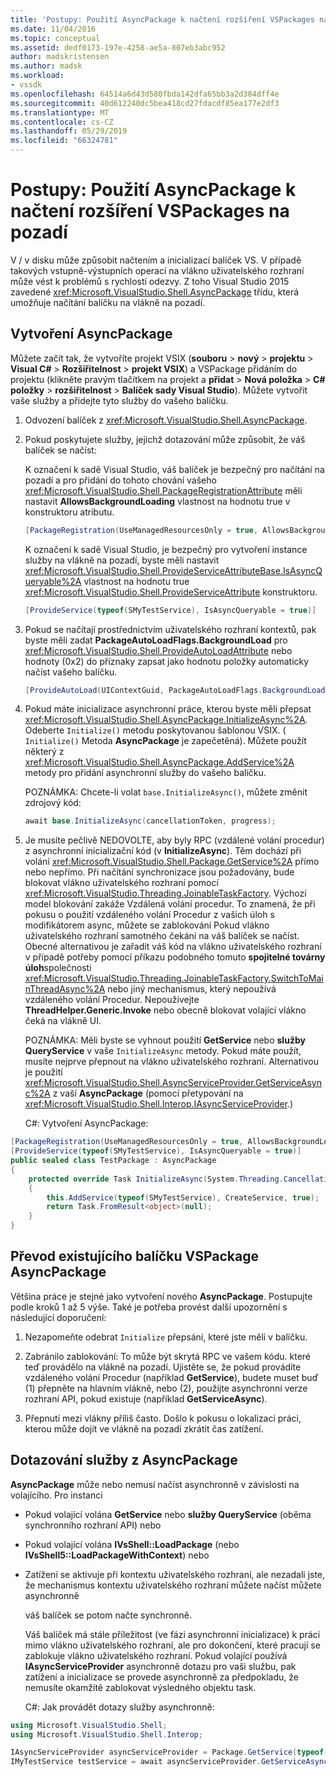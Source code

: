```yaml
---
title: 'Postupy: Použití AsyncPackage k načtení rozšíření VSPackages na pozadí | Dokumentace Microsoftu'
ms.date: 11/04/2016
ms.topic: conceptual
ms.assetid: dedf0173-197e-4258-ae5a-807eb3abc952
author: madskristensen
ms.author: madsk
ms.workload:
- vssdk
ms.openlocfilehash: 64514a6d43d580fbda142dfa65bb3a2d384dff4e
ms.sourcegitcommit: 40d612240dc5bea418cd27fdacdf85ea177e2df3
ms.translationtype: MT
ms.contentlocale: cs-CZ
ms.lasthandoff: 05/29/2019
ms.locfileid: "66324781"
---
```

# <a name="how-to-use-asyncpackage-to-load-vspackages-in-the-background"></a>Postupy: Použití AsyncPackage k načtení rozšíření VSPackages na pozadí
V / v disku může způsobit načtením a inicializací balíček VS. V případě takových vstupně-výstupních operací na vlákno uživatelského rozhraní může vést k problémů s rychlostí odezvy. Z toho Visual Studio 2015 zavedené <xref:Microsoft.VisualStudio.Shell.AsyncPackage> třídu, která umožňuje načítání balíčku na vlákně na pozadí.

## <a name="create-an-asyncpackage"></a>Vytvoření AsyncPackage
 Můžete začít tak, že vytvoříte projekt VSIX (**souboru** > **nový** > **projektu** > **Visual C#**   >  **Rozšiřitelnost** > **projekt VSIX**) a VSPackage přidáním do projektu (klikněte pravým tlačítkem na projekt a **přidat**  >  **Nová položka**  >   **C# položky** > **rozšiřitelnost**  >   **Balíček sady Visual Studio**). Můžete vytvořit vaše služby a přidejte tyto služby do vašeho balíčku.

1. Odvození balíček z <xref:Microsoft.VisualStudio.Shell.AsyncPackage>.

2. Pokud poskytujete služby, jejichž dotazování může způsobit, že váš balíček se načíst:

    K označení k sadě Visual Studio, váš balíček je bezpečný pro načítání na pozadí a pro přidání do tohoto chování vašeho <xref:Microsoft.VisualStudio.Shell.PackageRegistrationAttribute> měli nastavit **AllowsBackgroundLoading** vlastnost na hodnotu true v konstruktoru atributu.

   ```csharp
   [PackageRegistration(UseManagedResourcesOnly = true, AllowsBackgroundLoading = true)]

   ```

    K označení k sadě Visual Studio, je bezpečný pro vytvoření instance služby na vlákně na pozadí, byste měli nastavit <xref:Microsoft.VisualStudio.Shell.ProvideServiceAttributeBase.IsAsyncQueryable%2A> vlastnost na hodnotu true <xref:Microsoft.VisualStudio.Shell.ProvideServiceAttribute> konstruktoru.

   ```csharp
   [ProvideService(typeof(SMyTestService), IsAsyncQueryable = true)]

   ```

3. Pokud se načítají prostřednictvím uživatelského rozhraní kontextů, pak byste měli zadat **PackageAutoLoadFlags.BackgroundLoad** pro <xref:Microsoft.VisualStudio.Shell.ProvideAutoLoadAttribute> nebo hodnoty (0x2) do příznaky zapsat jako hodnotu položky automaticky načíst vašeho balíčku.

   ```csharp
   [ProvideAutoLoad(UIContextGuid, PackageAutoLoadFlags.BackgroundLoad)]

   ```

4. Pokud máte inicializace asynchronní práce, kterou byste měli přepsat <xref:Microsoft.VisualStudio.Shell.AsyncPackage.InitializeAsync%2A>. Odeberte `Initialize()` metodu poskytovanou šablonou VSIX. ( `Initialize()` Metoda **AsyncPackage** je zapečetěná). Můžete použít některý z <xref:Microsoft.VisualStudio.Shell.AsyncPackage.AddService%2A> metody pro přidání asynchronní služby do vašeho balíčku.

    POZNÁMKA: Chcete-li volat `base.InitializeAsync()`, můžete změnit zdrojový kód:

   ```csharp
   await base.InitializeAsync(cancellationToken, progress);
   ```

5. Je musíte pečlivě NEDOVOLTE, aby byly RPC (vzdálené volání procedur) z asynchronní inicializační kód (v **InitializeAsync**). Těm dochází při volání <xref:Microsoft.VisualStudio.Shell.Package.GetService%2A> přímo nebo nepřímo.  Při načítání synchronizace jsou požadovány, bude blokovat vlákno uživatelského rozhraní pomocí <xref:Microsoft.VisualStudio.Threading.JoinableTaskFactory>. Výchozí model blokování zakáže Vzdálená volání procedur. To znamená, že při pokusu o použití vzdáleného volání Procedur z vašich úloh s modifikátorem async, můžete se zablokování Pokud vlákno uživatelského rozhraní samotného čekání na váš balíček se načíst. Obecné alternativou je zařadit váš kód na vlákno uživatelského rozhraní v případě potřeby pomocí příkazu podobného tomuto **spojitelné továrny úloh**společnosti <xref:Microsoft.VisualStudio.Threading.JoinableTaskFactory.SwitchToMainThreadAsync%2A> nebo jiný mechanismus, který nepoužívá vzdáleného volání Procedur.  Nepoužívejte **ThreadHelper.Generic.Invoke** nebo obecně blokovat volající vlákno čeká na vlákně UI.

    POZNÁMKA: Měli byste se vyhnout použití **GetService** nebo **služby QueryService** v vaše `InitializeAsync` metody. Pokud máte použít, musíte nejprve přepnout na vlákno uživatelského rozhraní. Alternativou je použití <xref:Microsoft.VisualStudio.Shell.AsyncServiceProvider.GetServiceAsync%2A> z vaší **AsyncPackage** (pomocí přetypování na <xref:Microsoft.VisualStudio.Shell.Interop.IAsyncServiceProvider>.)

   C#: Vytvoření AsyncPackage:

```csharp
[PackageRegistration(UseManagedResourcesOnly = true, AllowsBackgroundLoading = true)]
[ProvideService(typeof(SMyTestService), IsAsyncQueryable = true)]
public sealed class TestPackage : AsyncPackage
{
    protected override Task InitializeAsync(System.Threading.CancellationToken cancellationToken, IProgress<ServiceProgressData> progress)
    {
        this.AddService(typeof(SMyTestService), CreateService, true);
        return Task.FromResult<object>(null);
    }
}
```

## <a name="convert-an-existing-vspackage-to-asyncpackage"></a>Převod existujícího balíčku VSPackage AsyncPackage
 Většina práce je stejné jako vytvoření nového **AsyncPackage**. Postupujte podle kroků 1 až 5 výše. Také je potřeba provést další upozornění s následující doporučení:

1. Nezapomeňte odebrat `Initialize` přepsání, které jste měli v balíčku.

2. Zabránilo zablokování: To může být skrytá RPC ve vašem kódu. které teď provádělo na vlákně na pozadí. Ujistěte se, že pokud provádíte vzdáleného volání Procedur (například **GetService**), budete muset buď (1) přepněte na hlavním vlákně, nebo (2), použijte asynchronní verze rozhraní API, pokud existuje (například **GetServiceAsync**).

3. Přepnutí mezi vlákny příliš často. Došlo k pokusu o lokalizaci práci, kterou může dojít ve vlákně na pozadí zkrátit čas zatížení.

## <a name="querying-services-from-asyncpackage"></a>Dotazování služby z AsyncPackage
 **AsyncPackage** může nebo nemusí načíst asynchronně v závislosti na volajícího. Pro instanci

- Pokud volající volána **GetService** nebo **služby QueryService** (oběma synchronního rozhraní API) nebo

- Pokud volající volána **IVsShell::LoadPackage** (nebo **IVsShell5::LoadPackageWithContext**) nebo

- Zatížení se aktivuje při kontextu uživatelského rozhraní, ale nezadali jste, že mechanismus kontextu uživatelského rozhraní můžete načíst můžete asynchronně

  váš balíček se potom načte synchronně.

  Váš balíček má stále příležitost (ve fázi asynchronní inicializace) k práci mimo vlákno uživatelského rozhraní, ale pro dokončení, které pracují se zablokuje vlákno uživatelského rozhraní. Pokud volající používá **IAsyncServiceProvider** asynchronně dotazu pro vaši službu, pak zatížení a inicializace se provede asynchronně za předpokladu, že nemusíte okamžitě zablokovat výsledného objektu task.

  C#: Jak provádět dotazy služby asynchronně:

```csharp
using Microsoft.VisualStudio.Shell;
using Microsoft.VisualStudio.Shell.Interop;

IAsyncServiceProvider asyncServiceProvider = Package.GetService(typeof(SAsyncServiceProvider)) as IAsyncServiceProvider;
IMyTestService testService = await asyncServiceProvider.GetServiceAsync(typeof(SMyTestService)) as IMyTestService;
```
